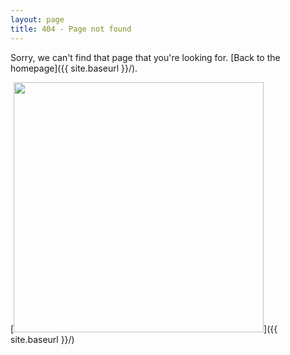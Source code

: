 ```yaml
---
layout: page
title: 404 - Page not found
---
```


Sorry, we can't find that page that you're looking for. [Back to the homepage]({{ site.baseurl }}/).

[<img src="{{ site.baseurl }}/resources/webimage/404.jpg" style="width: 400px;"/>]({{ site.baseurl }}/)
